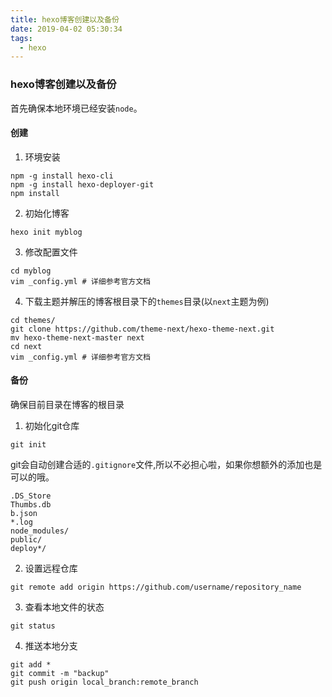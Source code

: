 ```yaml
---
title: hexo博客创建以及备份
date: 2019-04-02 05:30:34
tags:
  - hexo
---
```

### hexo博客创建以及备份
首先确保本地环境已经安装`node`。
#### 创建
1. 环境安装
```
npm -g install hexo-cli 
npm -g install hexo-deployer-git
npm install
```
2. 初始化博客
```
hexo init myblog
```
3. 修改配置文件
```
cd myblog
vim _config.yml # 详细参考官方文档
```
4. 下载主题并解压的博客根目录下的`themes`目录(以`next`主题为例)
```
cd themes/
git clone https://github.com/theme-next/hexo-theme-next.git
mv hexo-theme-next-master next
cd next
vim _config.yml # 详细参考官方文档
```
#### 备份
确保目前目录在博客的根目录
1. 初始化git仓库
```
git init
```
git会自动创建合适的`.gitignore`文件,所以不必担心啦，如果你想额外的添加也是可以的哦。
```
.DS_Store
Thumbs.db
b.json
*.log
node_modules/
public/
deploy*/
```
2. 设置远程仓库
```
git remote add origin https://github.com/username/repository_name  
```
3. 查看本地文件的状态
```
git status
```
4. 推送本地分支
```
git add *
git commit -m "backup"
git push origin local_branch:remote_branch
```